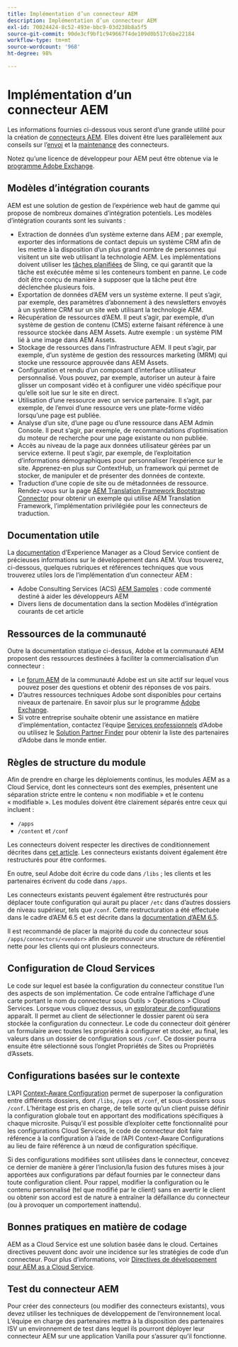 ```yaml
---
title: Implémentation d’un connecteur AEM
description: Implémentation d’un connecteur AEM
exl-id: 70024424-8c52-493e-bbc9-03d238b8a5f5
source-git-commit: 90de3cf9bf1c949667f4de109d0b517c6be22184
workflow-type: tm+mt
source-wordcount: '968'
ht-degree: 98%

---
```


Implémentation d’un connecteur AEM
=============================

Les informations fournies ci-dessous vous seront d’une grande utilité pour la création de [connecteurs AEM](https://www.adobe.io/apis/experiencecloud/aem/aemconnectors.html). Elles doivent être lues parallèlement aux conseils sur l’[envoi](submit.md) et la [maintenance](maintain.md) des connecteurs.

Notez qu’une licence de développeur pour AEM peut être obtenue via le [programme Adobe Exchange](https://partners.adobe.com/exchangeprogram/experiencecloud).

Modèles d’intégration courants
---------------------------

AEM est une solution de gestion de l’expérience web haut de gamme qui propose de nombreux domaines d’intégration potentiels. Les modèles d’intégration courants sont les suivants :

* Extraction de données d’un système externe dans AEM ; par exemple, exporter des informations de contact depuis un système CRM afin de les mettre à la disposition d’un plus grand nombre de personnes qui visitent un site web utilisant la technologie AEM.  Les implémentations doivent utiliser les [tâches planifiées](https://sling.apache.org/documentation/bundles/apache-sling-eventing-and-job-handling.html#scheduled-jobs) de Sling, ce qui garantit que la tâche est exécutée même si les conteneurs tombent en panne. Le code doit être conçu de manière à supposer que la tâche peut être déclenchée plusieurs fois.
* Exportation de données d’AEM vers un système externe. Il peut s’agir, par exemple, des paramètres d’abonnement à des newsletters envoyés à un système CRM sur un site web utilisant la technologie AEM.
* Récupération de ressources d’AEM. Il peut s’agir, par exemple, d’un système de gestion de contenu (CMS) externe faisant référence à une ressource stockée dans AEM Assets. Autre exemple : un système PIM lié à une image dans AEM Assets.
* Stockage de ressources dans l’infrastructure AEM. Il peut s’agir, par exemple, d’un système de gestion des ressources marketing (MRM) qui stocke une ressource approuvée dans AEM Assets.
* Configuration et rendu d’un composant d’interface utilisateur personnalisé. Vous pouvez, par exemple, autoriser un auteur à faire glisser un composant vidéo et à configurer une vidéo spécifique pour qu’elle soit lue sur le site en direct.
* Utilisation d’une ressource avec un service partenaire. Il s’agit, par exemple, de l’envoi d’une ressource vers une plate-forme vidéo lorsqu’une page est publiée.
* Analyse d’un site, d’une page ou d’une ressource dans AEM Admin Console. Il peut s’agir, par exemple, de recommandations d’optimisation du moteur de recherche pour une page existante ou non publiée.
* Accès au niveau de la page aux données utilisateur gérées par un service externe. Il peut s’agir, par exemple, de l’exploitation d’informations démographiques pour personnaliser l’expérience sur le site. Apprenez-en plus sur ContextHub, un framework qui permet de stocker, de manipuler et de présenter des données de contexte.
* Traduction d’une copie de site ou de métadonnées de ressource. Rendez-vous sur la page [AEM Translation Framework Bootstrap Connector](https://github.com/Adobe-Marketing-Cloud/aem-translation-framework-bootstrap-connector) pour obtenir un exemple qui utilise AEM Translation Framework, l’implémentation privilégiée pour les connecteurs de traduction.


Documentation utile
--------------------

La [documentation](../overview/introduction.md) d’Experience Manager as a Cloud Service contient de précieuses informations sur le développement dans AEM. Vous trouverez, ci-dessous, quelques rubriques et références techniques que vous trouverez utiles lors de l’implémentation d’un connecteur AEM :

* Adobe Consulting Services (ACS) [AEM Samples](http://adobe-consulting-services.github.io/acs-aem-samples/) : code commenté destiné à aider les développeurs AEM
* Divers liens de documentation dans la section Modèles d’intégration courants de cet article

Ressources de la communauté
--------------------

Outre la documentation statique ci-dessus, Adobe et la communauté AEM proposent des ressources destinées à faciliter la commercialisation d’un connecteur :

* Le [forum AEM](http://help-forums.adobe.com/content/adobeforums/en/experience-manager-forum/adobe-experience-manager.html) de la communauté Adobe est un site actif sur lequel vous pouvez poser des questions et obtenir des réponses de vos pairs.
* D’autres ressources techniques Adobe sont disponibles pour certains niveaux de partenaire. En savoir plus sur le programme [Adobe Exchange](https://partners.adobe.com/exchangeprogram/experiencecloud).
* Si votre entreprise souhaite obtenir une assistance en matière d’implémentation, contactez l’équipe [Services professionnels](http://www.adobe.com/fr/marketing-cloud/service-support/professional-consulting-training.html) d’Adobe ou utilisez le [Solution Partner Finder](https://solutionpartners.adobe.com/home/partnerFinder.html) pour obtenir la liste des partenaires d’Adobe dans le monde entier.

Règles de structure du module
-----------------------

Afin de prendre en charge les déploiements continus, les modules AEM as a Cloud Service, dont les connecteurs sont des exemples, présentent une séparation stricte entre le contenu « non modifiable » et le contenu « modifiable ». Les modules doivent être clairement séparés entre ceux qui incluent :

* `/apps`
* `/content` et `/conf`

Les connecteurs doivent respecter les directives de conditionnement décrites dans [cet article](/help/implementing/developing/introduction/aem-project-content-package-structure.md). Les connecteurs existants doivent également être restructurés pour être conformes.

En outre, seul Adobe doit écrire du code dans `/libs` ; les clients et les partenaires écrivent du code dans `/apps`.

Les connecteurs existants peuvent également être restructurés pour déplacer toute configuration qui aurait pu placer `/etc` dans d’autres dossiers de niveau supérieur, tels que `/conf`. Cette restructuration a été effectuée dans le cadre d’AEM 6.5 et est décrite dans la [documentation d’AEM 6.5](https://experienceleague.adobe.com/docs/experience-manager-65/deploying/restructuring/repository-restructuring.html?lang=fr).

Il est recommandé de placer la majorité du code du connecteur sous `/apps/connectors/<vendor>` afin de promouvoir une structure de référentiel nette pour les clients qui ont plusieurs connecteurs.

Configuration de Cloud Services
-----------------------------

Le code sur lequel est basée la configuration du connecteur constitue l’un des aspects de son implémentation. Ce code entraîne l’affichage d’une carte portant le nom du connecteur sous Outils > Opérations > Cloud Services. Lorsque vous cliquez dessus, un [explorateur de configurations](/help/implementing/developing/introduction/configurations.md#using-configuration-browser) apparaît. Il permet au client de sélectionner le dossier parent où sera stockée la configuration du connecteur. Le code du connecteur doit générer un formulaire avec toutes les propriétés à configurer et stocker, au final, les valeurs dans un dossier de configuration sous `/conf`. Ce dossier pourra ensuite être sélectionné sous l’onglet Propriétés de Sites ou Propriétés d’Assets.


Configurations basées sur le contexte
-----------------------------

L’API [Context-Aware Configuration](https://sling.apache.org/documentation/bundles/context-aware-configuration/context-aware-configuration.html) permet de superposer la configuration entre différents dossiers, dont `/libs`, `/apps` et `/conf`, et sous-dossiers sous `/conf`. L’héritage est pris en charge, de telle sorte qu’un client puisse définir la configuration globale tout en apportant des modifications spécifiques à chaque microsite. Puisqu’il est possible d’exploiter cette fonctionnalité pour les configurations Cloud Services, le code de connecteur doit faire référence à la configuration à l’aide de l’API Context-Aware Configurations au lieu de faire référence à un nœud de configuration spécifique.

Si des configurations modifiées sont utilisées dans le connecteur, concevez ce dernier de manière à gérer l’inclusion/la fusion des futures mises à jour apportées aux configurations par défaut fournies par le connecteur dans toute configuration client. Pour rappel, modifier la configuration ou le contenu personnalisé (tel que modifié par le client) sans en avertir le client ou obtenir son accord est de nature à entraîner la défaillance du connecteur (ou à provoquer un comportement inattendu).

Bonnes pratiques en matière de codage
----------------------

AEM as a Cloud Service est une solution basée dans le cloud. Certaines directives peuvent donc avoir une incidence sur les stratégies de code d’un connecteur. Pour plus d’informations, voir [Directives de développement pour AEM as a Cloud Service](/help/implementing/developing/introduction/development-guidelines.md).

Test du connecteur AEM
-------------------------

Pour créer des connecteurs (ou modifier des connecteurs existants), vous devez utiliser les techniques de développement de l’environnement local. L’équipe en charge des partenaires mettra à la disposition des partenaires ISV un environnement de test dans lequel ils pourront déployer leur connecteur AEM sur une application Vanilla pour s’assurer qu’il fonctionne.
